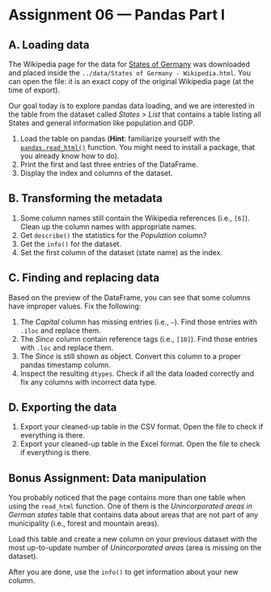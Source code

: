 # Assignment 06 — Pandas Part I

## A. Loading data

The Wikipedia page for the data for [States of Germany](https://en.wikipedia.org/wiki/States_of_Germany) was downloaded
and placed inside the `../data/States of Germany - Wikipedia.html`. You can open the file: it is an exact copy of the
original Wikipedia page (at the time of export).

Our goal today is to explore pandas data loading, and we are interested in the table from the dataset called 
_States > List_ that contains a table listing all States and general information like population and GDP.

1. Load the table on pandas (**Hint**: familiarize yourself with the 
   [`pandas.read_html()`](https://pandas.pydata.org/docs/reference/api/pandas.read_html.html) function.
   You might need to install a package, that you already know how to do).
2. Print the first and last three entries of the DataFrame.
3. Display the index and columns of the dataset.

## B. Transforming the metadata

1. Some column names still contain the Wikipedia references (i.e., `[6]`). Clean up the column names with appropriate
   names.
2. Get `describe()` the statistics for the _Population_ column?
3. Get the `info()` for the dataset.
4. Set the first column of the dataset (state name) as the index.

## C. Finding and replacing data

Based on the preview of the DataFrame, you can see that some columns have improper values. Fix the following:

1. The _Capital_ column has missing entries (i.e., `–`). Find those entries with `.iloc` and replace them.
2. The _Since_ column contain reference tags (i.e., `[10]`). Find those entries with `.loc` and replace them.
3. The _Since_ is still shown as object. Convert this column to a proper pandas timestamp column.
4. Inspect the resulting `dtypes`. Check if all the data loaded correctly and fix any columns with incorrect data type.

## D. Exporting the data

1. Export your cleaned-up table in the CSV format. Open the file to check if everything is there.
2. Export your cleaned-up table in the Excel format. Open the file to check if everything is there.

## **Bonus Assignment:** Data manipulation

You probably noticed that the page contains more than one table when using the `read_html` function. One of them is
the _Unincorporated areas in German states_ table that contains data about areas that are not part of any municipality
(i.e., forest and mountain areas).

Load this table and create a new column on your previous dataset with the most up-to-update number of 
_Unincorporated areas_ (area is missing on the dataset). 

After you are done, use the `info()` to get information about your new column.
